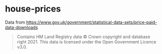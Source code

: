 # house-prices

Data from <https://www.gov.uk/government/statistical-data-sets/price-paid-data-downloads>

> Contains HM Land Registry data © Crown copyright and database right 2021. This
> data is licensed under the Open Government Licence v3.0.
